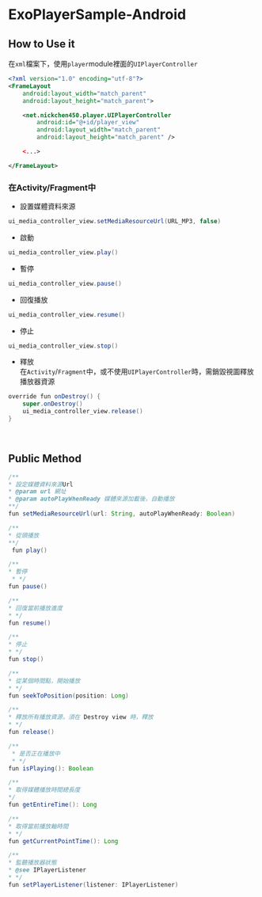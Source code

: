 # ExoPlayerSample-Android

## How to Use it
在`xml`檔案下，使用`player`module裡面的`UIPlayerController`</br>

``` xml
<?xml version="1.0" encoding="utf-8"?>
<FrameLayout
    android:layout_width="match_parent"
    android:layout_height="match_parent">

    <net.nickchen450.player.UIPlayerController
        android:id="@+id/player_view"
        android:layout_width="match_parent"
        android:layout_height="match_parent" />

	<...>

</FrameLayout>
```

### 在Activity/Fragment中
* 設置媒體資料來源

``` java
ui_media_controller_view.setMediaResourceUrl(URL_MP3, false)
```

* 啟動

``` java
ui_media_controller_view.play()
```

* 暫停

``` java
ui_media_controller_view.pause()
```

* 回復播放

``` java
ui_media_controller_view.resume()
```

* 停止

``` java
ui_media_controller_view.stop()
```

* 釋放</br>
在`Activity`/`Fragment`中，或不使用`UIPlayerController`時，需銷毀視圖釋放播放器資源

``` java
override fun onDestroy() {
	super.onDestroy()
	ui_media_controller_view.release()
}
```

</br>

## Public Method

``` java
/**
* 設定媒體資料來源Url
* @param url 網址
* @param autoPlayWhenReady 媒體來源加載後，自動播放
**/
fun setMediaResourceUrl(url: String, autoPlayWhenReady: Boolean)

/**
* 從頭播放
**/
 fun play()

/**
* 暫停
 * */
fun pause()

/**
* 回復當前播放進度
* */
fun resume()

/**
* 停止
* */
fun stop()

/**
* 從某個時間點，開始播放
* */
fun seekToPosition(position: Long)

/**
* 釋放所有播放資源，須在 Destroy view 時，釋放
* */
fun release()

/**
 * 是否正在播放中
 * */
fun isPlaying(): Boolean

/**
* 取得媒體播放時間總長度
*/
fun getEntireTime(): Long

/**
* 取得當前播放軸時間
* */
fun getCurrentPointTime(): Long

/**
* 監聽播放器狀態
* @see IPlayerListener
* */
fun setPlayerListener(listener: IPlayerListener)
```
